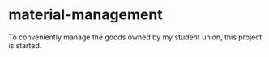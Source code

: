 # material-management
To conveniently manage the goods owned by my student union, this project is started.
